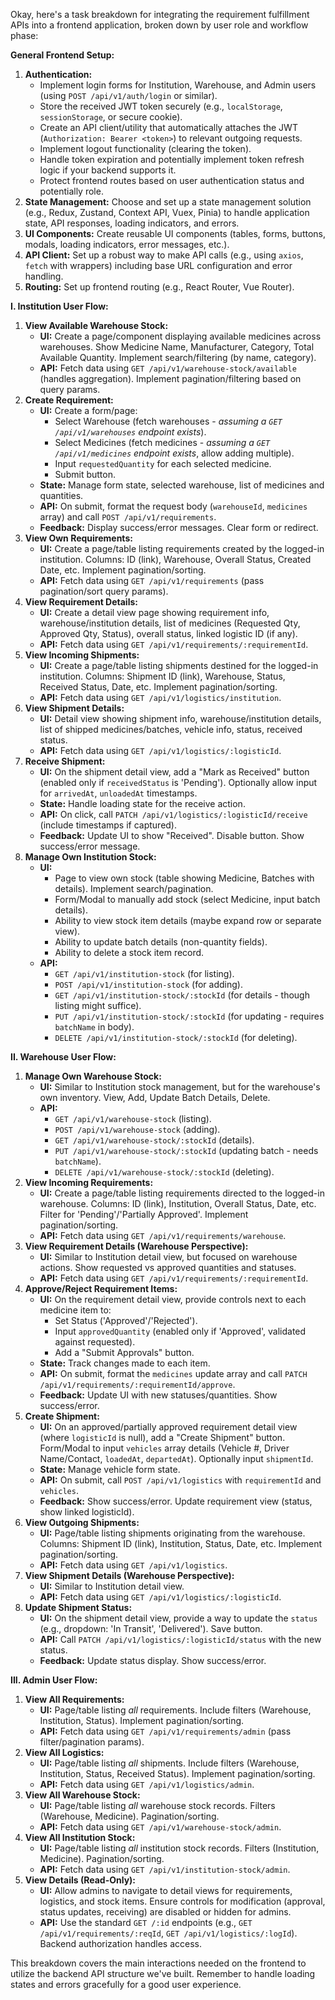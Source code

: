 Okay, here's a task breakdown for integrating the requirement fulfillment APIs into a frontend application, broken down by user role and workflow phase:

**General Frontend Setup:**

1.  **Authentication:**
    - Implement login forms for Institution, Warehouse, and Admin users (using `POST /api/v1/auth/login` or similar).
    - Store the received JWT token securely (e.g., `localStorage`, `sessionStorage`, or secure cookie).
    - Create an API client/utility that automatically attaches the JWT (`Authorization: Bearer <token>`) to relevant outgoing requests.
    - Implement logout functionality (clearing the token).
    - Handle token expiration and potentially implement token refresh logic if your backend supports it.
    - Protect frontend routes based on user authentication status and potentially role.
2.  **State Management:** Choose and set up a state management solution (e.g., Redux, Zustand, Context API, Vuex, Pinia) to handle application state, API responses, loading indicators, and errors.
3.  **UI Components:** Create reusable UI components (tables, forms, buttons, modals, loading indicators, error messages, etc.).
4.  **API Client:** Set up a robust way to make API calls (e.g., using `axios`, `fetch` with wrappers) including base URL configuration and error handling.
5.  **Routing:** Set up frontend routing (e.g., React Router, Vue Router).

**I. Institution User Flow:**

1.  **View Available Warehouse Stock:**
    - **UI:** Create a page/component displaying available medicines across warehouses. Show Medicine Name, Manufacturer, Category, Total Available Quantity. Implement search/filtering (by name, category).
    - **API:** Fetch data using `GET /api/v1/warehouse-stock/available` (handles aggregation). Implement pagination/filtering based on query params.
2.  **Create Requirement:**
    - **UI:** Create a form/page:
      - Select Warehouse (fetch warehouses - _assuming a `GET /api/v1/warehouses` endpoint exists_).
      - Select Medicines (fetch medicines - _assuming a `GET /api/v1/medicines` endpoint exists_, allow adding multiple).
      - Input `requestedQuantity` for each selected medicine.
      - Submit button.
    - **State:** Manage form state, selected warehouse, list of medicines and quantities.
    - **API:** On submit, format the request body (`warehouseId`, `medicines` array) and call `POST /api/v1/requirements`.
    - **Feedback:** Display success/error messages. Clear form or redirect.
3.  **View Own Requirements:**
    - **UI:** Create a page/table listing requirements created by the logged-in institution. Columns: ID (link), Warehouse, Overall Status, Created Date, etc. Implement pagination/sorting.
    - **API:** Fetch data using `GET /api/v1/requirements` (pass pagination/sort query params).
4.  **View Requirement Details:**
    - **UI:** Create a detail view page showing requirement info, warehouse/institution details, list of medicines (Requested Qty, Approved Qty, Status), overall status, linked logistic ID (if any).
    - **API:** Fetch data using `GET /api/v1/requirements/:requirementId`.
5.  **View Incoming Shipments:**
    - **UI:** Create a page/table listing shipments destined for the logged-in institution. Columns: Shipment ID (link), Warehouse, Status, Received Status, Date, etc. Implement pagination/sorting.
    - **API:** Fetch data using `GET /api/v1/logistics/institution`.
6.  **View Shipment Details:**
    - **UI:** Detail view showing shipment info, warehouse/institution details, list of shipped medicines/batches, vehicle info, status, received status.
    - **API:** Fetch data using `GET /api/v1/logistics/:logisticId`.
7.  **Receive Shipment:**
    - **UI:** On the shipment detail view, add a "Mark as Received" button (enabled only if `receivedStatus` is 'Pending'). Optionally allow input for `arrivedAt`, `unloadedAt` timestamps.
    - **State:** Handle loading state for the receive action.
    - **API:** On click, call `PATCH /api/v1/logistics/:logisticId/receive` (include timestamps if captured).
    - **Feedback:** Update UI to show "Received". Disable button. Show success/error message.
8.  **Manage Own Institution Stock:**
    - **UI:**
      - Page to view own stock (table showing Medicine, Batches with details). Implement search/pagination.
      - Form/Modal to manually add stock (select Medicine, input batch details).
      - Ability to view stock item details (maybe expand row or separate view).
      - Ability to update batch details (non-quantity fields).
      - Ability to delete a stock item record.
    - **API:**
      - `GET /api/v1/institution-stock` (for listing).
      - `POST /api/v1/institution-stock` (for adding).
      - `GET /api/v1/institution-stock/:stockId` (for details - though listing might suffice).
      - `PUT /api/v1/institution-stock/:stockId` (for updating - requires `batchName` in body).
      - `DELETE /api/v1/institution-stock/:stockId` (for deleting).

**II. Warehouse User Flow:**

1.  **Manage Own Warehouse Stock:**
    - **UI:** Similar to Institution stock management, but for the warehouse's own inventory. View, Add, Update Batch Details, Delete.
    - **API:**
      - `GET /api/v1/warehouse-stock` (listing).
      - `POST /api/v1/warehouse-stock` (adding).
      - `GET /api/v1/warehouse-stock/:stockId` (details).
      - `PUT /api/v1/warehouse-stock/:stockId` (updating batch - needs `batchName`).
      - `DELETE /api/v1/warehouse-stock/:stockId` (deleting).
2.  **View Incoming Requirements:**
    - **UI:** Create a page/table listing requirements directed to the logged-in warehouse. Columns: ID (link), Institution, Overall Status, Date, etc. Filter for 'Pending'/'Partially Approved'. Implement pagination/sorting.
    - **API:** Fetch data using `GET /api/v1/requirements/warehouse`.
3.  **View Requirement Details (Warehouse Perspective):**
    - **UI:** Similar to Institution detail view, but focused on warehouse actions. Show requested vs approved quantities and statuses.
    - **API:** Fetch data using `GET /api/v1/requirements/:requirementId`.
4.  **Approve/Reject Requirement Items:**
    - **UI:** On the requirement detail view, provide controls next to each medicine item to:
      - Set Status ('Approved'/'Rejected').
      - Input `approvedQuantity` (enabled only if 'Approved', validated against requested).
      - Add a "Submit Approvals" button.
    - **State:** Track changes made to each item.
    - **API:** On submit, format the `medicines` update array and call `PATCH /api/v1/requirements/:requirementId/approve`.
    - **Feedback:** Update UI with new statuses/quantities. Show success/error.
5.  **Create Shipment:**
    - **UI:** On an approved/partially approved requirement detail view (where `logisticId` is null), add a "Create Shipment" button. Form/Modal to input `vehicles` array details (Vehicle #, Driver Name/Contact, `loadedAt`, `departedAt`). Optionally input `shipmentId`.
    - **State:** Manage vehicle form state.
    - **API:** On submit, call `POST /api/v1/logistics` with `requirementId` and `vehicles`.
    - **Feedback:** Show success/error. Update requirement view (status, show linked logisticId).
6.  **View Outgoing Shipments:**
    - **UI:** Page/table listing shipments originating from the warehouse. Columns: Shipment ID (link), Institution, Status, Date, etc. Implement pagination/sorting.
    - **API:** Fetch data using `GET /api/v1/logistics`.
7.  **View Shipment Details (Warehouse Perspective):**
    - **UI:** Similar to Institution detail view.
    - **API:** Fetch data using `GET /api/v1/logistics/:logisticId`.
8.  **Update Shipment Status:**
    - **UI:** On the shipment detail view, provide a way to update the `status` (e.g., dropdown: 'In Transit', 'Delivered'). Save button.
    - **API:** Call `PATCH /api/v1/logistics/:logisticId/status` with the new status.
    - **Feedback:** Update status display. Show success/error.

**III. Admin User Flow:**

1.  **View All Requirements:**
    - **UI:** Page/table listing _all_ requirements. Include filters (Warehouse, Institution, Status). Implement pagination/sorting.
    - **API:** Fetch data using `GET /api/v1/requirements/admin` (pass filter/pagination params).
2.  **View All Logistics:**
    - **UI:** Page/table listing _all_ shipments. Include filters (Warehouse, Institution, Status, Received Status). Implement pagination/sorting.
    - **API:** Fetch data using `GET /api/v1/logistics/admin`.
3.  **View All Warehouse Stock:**
    - **UI:** Page/table listing _all_ warehouse stock records. Filters (Warehouse, Medicine). Pagination/sorting.
    - **API:** Fetch data using `GET /api/v1/warehouse-stock/admin`.
4.  **View All Institution Stock:**
    - **UI:** Page/table listing _all_ institution stock records. Filters (Institution, Medicine). Pagination/sorting.
    - **API:** Fetch data using `GET /api/v1/institution-stock/admin`.
5.  **View Details (Read-Only):**
    - **UI:** Allow admins to navigate to detail views for requirements, logistics, and stock items. Ensure controls for modification (approval, status updates, receiving) are disabled or hidden for admins.
    - **API:** Use the standard `GET /:id` endpoints (e.g., `GET /api/v1/requirements/:reqId`, `GET /api/v1/logistics/:logId`). Backend authorization handles access.

This breakdown covers the main interactions needed on the frontend to utilize the backend API structure we've built. Remember to handle loading states and errors gracefully for a good user experience.
